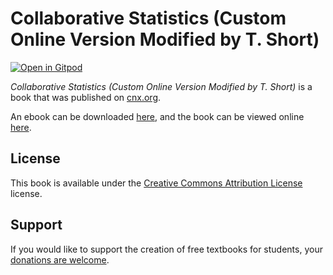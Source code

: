 # Collaborative Statistics (Custom Online Version Modified by T. Short)

[![Open in Gitpod](https://gitpod.io/button/open-in-gitpod.svg)](https://gitpod.io/from-referrer/)

_Collaborative Statistics (Custom Online Version Modified by T. Short)_ is a book that was published on [cnx.org](https://cnx.org/).

An ebook can be downloaded [here](https://github.com/cnx-user-books/cnxbook-collaborative-statistics-custom-online-version-modified-by-t-short/releases/latest), and the book can be viewed online [here](https://github.com/cnx-user-books/cnxbook-collaborative-statistics-custom-online-version-modified-by-t-short/releases/latest).

## License
This book is available under the [Creative Commons Attribution License](./LICENSE) license.

## Support
If you would like to support the creation of free textbooks for students, your [donations are welcome](https://riceconnect.rice.edu/donation/support-openstax-banner).
